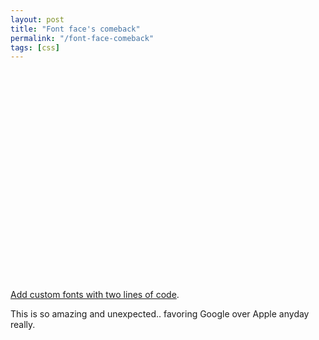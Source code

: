 ```yaml
---
layout: post
title: "Font face's comeback"
permalink: "/font-face-comeback"
tags: [css]
---
```


<object width="400" height="336"><param name="movie" value="http://www.youtube.com/v/ivhgb0urkFA&amp;rel=0&amp;egm=0&amp;showinfo=0&amp;fs=1" /><param name="wmode" value="transparent" /><param name="allowFullScreen" value="true" /><embed type="application/x-shockwave-flash" width="400" height="336" src="http://www.youtube.com/v/ivhgb0urkFA&amp;rel=0&amp;egm=0&amp;showinfo=0&amp;fs=1" wmode="transparent" allowfullscreen="true"></embed></object>

<a href="http://code.google.com/intl/sv-SE/apis/webfonts/docs/getting_started.html">Add custom fonts with two lines of code</a>.

This is so amazing and unexpected.. favoring Google over Apple anyday really.
